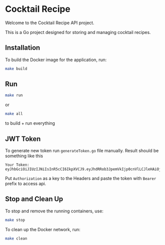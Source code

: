 # Cocktail Recipe

Welcome to the Cocktail Recipe API project.

This is a Go project designed for storing and managing cocktail recipes.

## Installation

To build the Docker image for the application, run:

```bash
make build
```

## Run

```bash
make run
```

or

```bash
make all
```

to build + run everything

## JWT Token

To generate new token run `generateToken.go` file manually. Result should be something like this

```plaintext
Your Token:
eyJhbGciOiJIUzIJNiIsInR5cCI6IkpXVCJ9.eyJhdRRob3JpemVkIjp0cnVlLCJleHAiOjE3MDUyNTE5ODgsInVzZXJfaWQiOtF3MDQ2NDY5ODg5OTQqDDk1NTl9.Jlhj2LvLC064ZHZbiVCk5b56oRiuaXTuEO2E8i0NkdI
```

Put `Authorization` as a key to the Headers and paste the token with `Bearer` prefix to access api.

## Stop and Clean Up

To stop and remove the running containers, use:

```bash
make stop
```

To clean up the Docker network, run:

```bash
make clean
```
